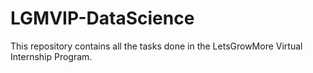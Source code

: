 # LGMVIP-DataScience
This repository contains all the tasks done in the LetsGrowMore Virtual Internship Program.
